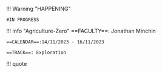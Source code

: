 !!! Warning "HAPPENING"  
    
    #IN PROGRESS

!!! info "Agriculture-Zero"
    ==FACULTY==: Jonathan Minchin

    ==CALENDAR==:14/11/2023 - 16/11/2023

    ==TRACK==: Exploration

!!! quote